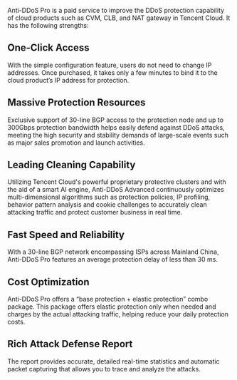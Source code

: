 Anti-DDoS Pro is a paid service to improve the DDoS protection capability of cloud products such as CVM, CLB, and NAT gateway in Tencent Cloud. It has the following strengths:
## One-Click Access
With the simple configuration feature, users do not need to change IP addresses. Once purchased, it takes only a few minutes to bind it to the cloud product’s IP address for protection.

## Massive Protection Resources
Exclusive support of 30-line BGP access to the protection node and up to 300Gbps protection bandwidth helps easily defend against DDoS attacks, meeting the high security and stability demands of large-scale events such as major sales promotion and launch activities.

## Leading Cleaning Capability
Utilizing Tencent Cloud's powerful proprietary protective clusters and with the aid of a smart AI engine, Anti-DDoS Advanced continuously optimizes multi-dimensional algorithms such as protection policies, IP profiling, behavior pattern analysis and cookie challenges to accurately clean attacking traffic and protect customer business in real time.

## Fast Speed and Reliability
With a 30-line BGP network encompassing ISPs across Mainland China, Anti-DDoS Pro features an average protection delay of less than 30 ms.

## Cost Optimization
Anti-DDoS Pro offers a “base protection + elastic protection” combo package. This package offers elastic protection only when needed and charges by the actual attacking traffic, helping reduce your daily protection costs.

## Rich Attack Defense Report
The report provides accurate, detailed real-time statistics and automatic packet capturing that allows you to trace and analyze the attacks.
